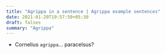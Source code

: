 ```yaml
---
title: "Agrippa in a sentence | Agrippa example sentences"
date: 2021-01-20T19:57:50+05:30
draft: falses
summary: "Agrippa"
---
```

- Cornelius `agrippa`... paracelsus?
                 
